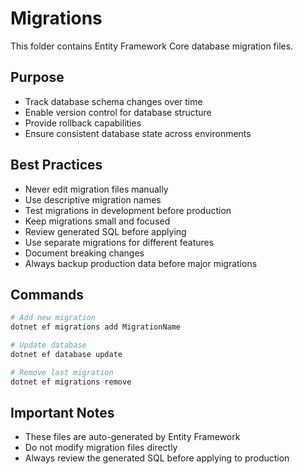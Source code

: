 # Migrations

This folder contains Entity Framework Core database migration files.

## Purpose
- Track database schema changes over time
- Enable version control for database structure
- Provide rollback capabilities
- Ensure consistent database state across environments

## Best Practices
- Never edit migration files manually
- Use descriptive migration names
- Test migrations in development before production
- Keep migrations small and focused
- Review generated SQL before applying
- Use separate migrations for different features
- Document breaking changes
- Always backup production data before major migrations

## Commands
```bash
# Add new migration
dotnet ef migrations add MigrationName

# Update database
dotnet ef database update

# Remove last migration
dotnet ef migrations remove
```

## Important Notes
- These files are auto-generated by Entity Framework
- Do not modify migration files directly
- Always review the generated SQL before applying to production
